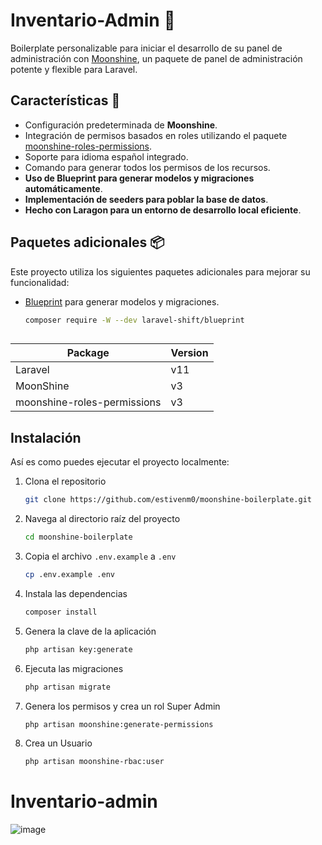 # Inventario-Admin 🚀

Boilerplate personalizable para iniciar el desarrollo de su panel de administración con [Moonshine](https://moonshine-laravel.com/), un paquete de panel de administración potente y flexible para Laravel.

## Características 🌙

- Configuración predeterminada de **Moonshine**.
- Integración de permisos basados en roles utilizando el paquete [moonshine-roles-permissions](https://github.com/SWEET1S/moonshine-roles-permissions).
- Soporte para idioma español integrado.
- Comando para generar todos los permisos de los recursos.
- **Uso de Blueprint para generar modelos y migraciones automáticamente**.
- **Implementación de seeders para poblar la base de datos**.
- **Hecho con Laragon para un entorno de desarrollo local eficiente**.

## Paquetes adicionales 📦

Este proyecto utiliza los siguientes paquetes adicionales para mejorar su funcionalidad:

- [Blueprint](https://blueprint.laravelshift.com/) para generar modelos y migraciones.
  ```sh
  composer require -W --dev laravel-shift/blueprint



Package | Version
--- | ---
Laravel | v11
MoonShine  | v3
moonshine-roles-permissions | v3

## Instalación
Así es como puedes ejecutar el proyecto localmente:

1. Clona el repositorio
    ```sh
    git clone https://github.com/estivenm0/moonshine-boilerplate.git
    ```

2. Navega al directorio raíz del proyecto
    ```sh
    cd moonshine-boilerplate
    ```

3. Copia el archivo `.env.example` a `.env`
    ```sh
    cp .env.example .env
    ```


4. Instala las dependencias
    ```sh
    composer install
    ```

5. Genera la clave de la aplicación
    ```sh
    php artisan key:generate
    ```

6. Ejecuta las migraciones
    ```sh
    php artisan migrate
    ```

7. Genera los permisos y crea un rol Super Admin
    ```sh
    php artisan moonshine:generate-permissions
    ```

8. Crea un Usuario
    ```sh
    php artisan moonshine-rbac:user
    ```
# Inventario-admin

![image](https://github.com/user-attachments/assets/31744afd-d2ec-4df0-9e54-d8aaa93171fd)

